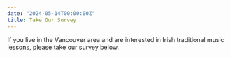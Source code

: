 ```yaml
---
date: "2024-05-14T00:00:00Z"
title: Take Our Survey
---
```


If you live in the Vancouver area and are interested in Irish traditional music lessons, please take our survey below.

<script>(function(t,e,s,n){var o,a,c;t.SMCX=t.SMCX||[],e.getElementById(n)||(o=e.getElementsByTagName(s),a=o[o.length-1],c=e.createElement(s),c.type="text/javascript",c.async=!0,c.id=n,c.src="https://widget.surveymonkey.com/collect/website/js/tRaiETqnLgj758hTBazgd3_2BXcYOjeT0nQveQqTtD0W5iaeTD_2Bwl_2F6jbR8eYDAruM.js",a.parentNode.insertBefore(c,a))})(window,document,"script","smcx-sdk");</script>
